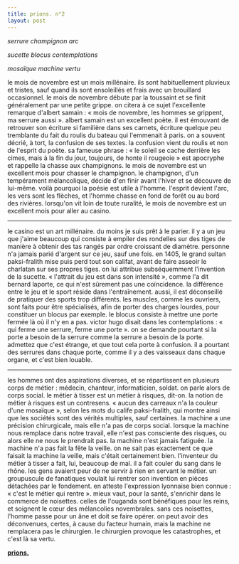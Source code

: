 ```yaml
---
title: prions. n°2
layout: post
---
```


*serrure champignon arc*

*sucette blocus contemplations*

*mosaïque machine vertu*

le mois de novembre est un mois millénaire. ils sont habituellement pluvieux et tristes, sauf quand ils sont ensoleillés et frais avec un brouillard occasionnel. le mois de novembre débute par la toussaint et se finit généralement par une petite grippe. on citera à ce sujet l'excellente remarque d'albert samain : « mois de novembre, les hommes se grippent, ma serrure aussi ». albert samain est un excellent poète. il est émouvant de retrouver son écriture si familière dans ses carnets, écriture quelque peu tremblante du fait du roulis du bateau qui l'emmenait à paris. on a souvent décrié, à tort, la confusion de ses textes. la confusion vient du roulis et non de l'esprit du poète. sa fameuse phrase : « le soleil se cache derrière les cimes, mais à la fin du jour, toujours, de honte il rougeoie » est apocryphe et rappelle la chasse aux champignons. le mois de novembre est un excellent mois pour chasser le champignon. le champignon, d'un tempérament mélancolique, décide d'en finir avant l'hiver et se découvre de lui-même. voilà pourquoi la poésie est utile à l'homme. l'esprit devient l'arc, les vers sont les flèches, et l'homme chasse en fond de forêt ou au bord des rivières. lorsqu'on vit loin de toute ruralité, le mois de novembre est un excellent mois pour aller au casino.

---

le casino est un art millénaire. du moins je suis prêt à le parier. il y a un jeu que j'aime beaucoup qui consiste à empiler des rondelles sur des tiges de manière à obtenir des tas rangés par ordre croissant de diamètre. personne n'a jamais parié d'argent sur ce jeu, sauf une fois. en 1405, le grand sultan paksi-fralith mise puis perd tout son califat, avant de faire asseoir le charlatan sur ses propres tiges. on lui attribue subséquemment l'invention de la sucette. « l'attrait du jeu est dans son intensité », comme l'a dit bernard laporte, ce qui n'est sûrement pas une coïncidence. la différence entre le jeu et le sport réside dans l'entraînement. aussi, il est déconseillé de pratiquer des sports trop différents. les muscles, comme les ouvriers, sont faits pour être spécialisés, afin de porter des charges lourdes, pour constituer un blocus par exemple. le blocus consiste à mettre une porte fermée là où il n'y en a pas. victor hugo disait dans les contemplations : « qui ferme une serrure, ferme une porte ». on se demande pourtant si la porte a besoin de la serrure comme la serrure a besoin de la porte. admettez que c'est étrange, et que tout cela porte à confusion. il a pourtant des serrures dans chaque porte, comme il y a des vaisseaux dans chaque organe, et c'est bien louable.

---

les hommes ont des aspirations diverses, et se répartissent en plusieurs corps de métier : médecin, chanteur, informaticien, soldat. on parle alors de corps social. le métier à tisser est un métier à risques, dit-on. la notion de métier à risques est un contresens. « aucun des carreaux n'a la couleur d'une mosaïque », selon les mots du calife paksi-fralith, qui montre ainsi que les sociétés sont des vérités multiples, sauf certaines. la machine a une précision chirurgicale, mais elle n'a pas de corps social. lorsque la machine nous remplace dans notre travail, elle n'est pas consciente des risques, ou alors elle ne nous le prendrait pas. la machine n'est jamais fatiguée. la machine n'a pas fait la fête la veille. on ne sait pas exactement ce que faisait la machine la veille, mais c'était certainement bien. l'inventeur du métier à tisser a fait, lui, beaucoup de mal. il a fait couler du sang dans le rhône. les gens avaient peur de ne servir à rien en servant le métier. un groupuscule de fanatiques voulait lui rentrer son invention en pièces détachées par le fondement. en atteste l'expression lyonnaise bien connue : « c'est le métier qui rentre ». mieux vaut, pour la santé, s'enrichir dans le commerce de noisettes. celles de l'ouganda sont bénéfiques pour les reins, et soignent le cœur des mélancolies novembrales. sans ces noisettes, l'homme passe pour un âne et doit se faire opérer. on peut avoir des déconvenues, certes, à cause du facteur humain, mais la machine ne remplacera pas le chirurgien. le chirurgien provoque les catastrophes, et c'est là sa vertu.

[**prions.**](../prions.html)
